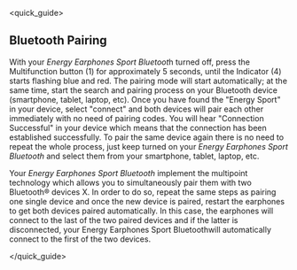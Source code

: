 <quick_guide>
## Bluetooth Pairing

With your *Energy Earphones Sport Bluetoot*h turned off, press the Multifunction button (1) for approximately 5 seconds, until the Indicator (4) starts flashing blue and red. The pairing mode will start automatically; at the same time, start the search and pairing process on your Bluetooth device (smartphone, tablet, laptop, etc).  Once you have found the "Energy Sport" in your device, select "connect" and both devices will pair each other immediately with no need of pairing codes. You will hear "Connection Successful" in your device which means that the connection has been established successfully.
To pair the same device again there is no need to repeat the whole process, just keep turned on your *Energy Earphones Sport Bluetooth* and select them from your smartphone, tablet, laptop, etc. 

Your *Energy Earphones Sport Bluetooth* implement the multipoint technology which allows you to simultaneously pair them with two Bluetooth® devices X.  In order to do so, repeat the same steps as pairing one single device and once the new device is paired, restart the earphones to get both devices paired automatically. In this case, the earphones will connect to the last of the two paired devices and if the latter is disconnected, your Energy Earphones Sport Bluetoothwill automatically connect to the first of the two devices.

</quick_guide>
